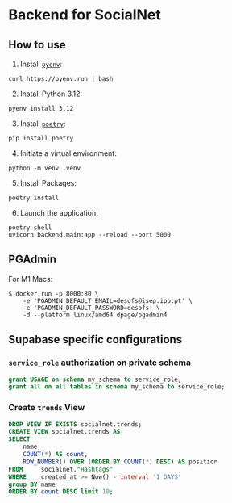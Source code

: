 # Backend for SocialNet

## How to use

1. Install [`pyenv`](https://github.com/pyenv/pyenv):

```shell
curl https://pyenv.run | bash
```

2. Install Python 3.12:

```shell
pyenv install 3.12
```


3. Install [`poetry`]():

```shell
pip install poetry
```

4. Initiate a virtual environment:

```shell
python -m venv .venv
```

5. Install Packages:

```shell
poetry install
```

6. Launch the application:

```shell
poetry shell
uvicorn backend.main:app --reload --port 5000
```

## PGAdmin

For M1 Macs:
 
```shell
$ docker run -p 8000:80 \
    -e 'PGADMIN_DEFAULT_EMAIL=desofs@isep.ipp.pt' \
    -e 'PGADMIN_DEFAULT_PASSWORD=desofs' \
    -d --platform linux/amd64 dpage/pgadmin4
```

## Supabase specific configurations

### `service_role` authorization on private schema

```sql
grant USAGE on schema my_schema to service_role;
grant all on all tables in schema my_schema to service_role;
```

### Create `trends` View

```sql
DROP VIEW IF EXISTS socialnet.trends;
CREATE VIEW socialnet.trends AS
SELECT
    name,
    COUNT(*) AS count,
    ROW_NUMBER() OVER (ORDER BY COUNT(*) DESC) AS position
FROM     socialnet."Hashtags"
WHERE    created_at >= Now() - interval '1 DAYS'
group BY name
ORDER BY count DESC limit 10;
```